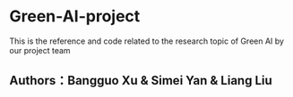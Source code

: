 # Green-AI-project
This is the reference and code related to the research topic of Green AI by our project team

## Authors：Bangguo Xu & Simei Yan & Liang Liu
